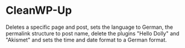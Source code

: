 # CleanWP-Up
Deletes a specific page and post, sets the language to German, the permalink structure to post name, delete the plugins "Hello Dolly" and "Akismet" and sets the time and date format to a German format.
